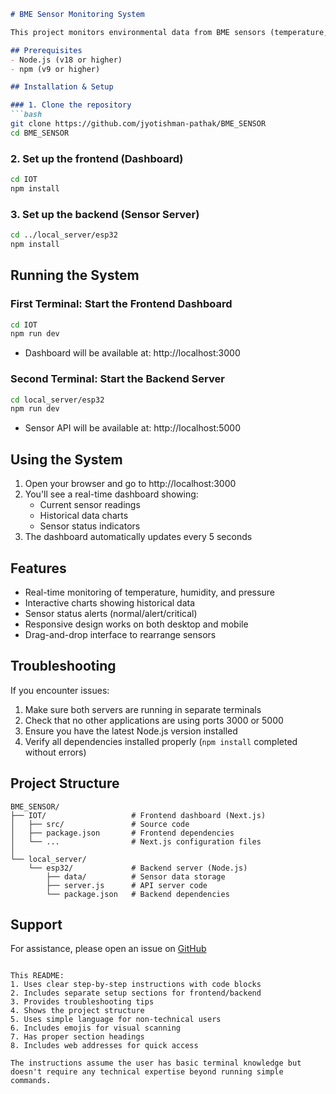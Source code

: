 

```markdown
# BME Sensor Monitoring System

This project monitors environmental data from BME sensors (temperature, humidity, pressure) using a Next.js dashboard and a local server.

## Prerequisites
- Node.js (v18 or higher)
- npm (v9 or higher)

## Installation & Setup

### 1. Clone the repository
```bash
git clone https://github.com/jyotishman-pathak/BME_SENSOR
cd BME_SENSOR
```

### 2. Set up the frontend (Dashboard)
```bash
cd IOT
npm install
```

### 3. Set up the backend (Sensor Server)
```bash
cd ../local_server/esp32
npm install
```

## Running the System

### First Terminal: Start the Frontend Dashboard
```bash
cd IOT
npm run dev
```
- Dashboard will be available at: http://localhost:3000

### Second Terminal: Start the Backend Server
```bash
cd local_server/esp32
npm run dev
```
- Sensor API will be available at: http://localhost:5000

## Using the System

1. Open your browser and go to http://localhost:3000
2. You'll see a real-time dashboard showing:
   - Current sensor readings
   - Historical data charts
   - Sensor status indicators
3. The dashboard automatically updates every 5 seconds

## Features
- Real-time monitoring of temperature, humidity, and pressure
- Interactive charts showing historical data
- Sensor status alerts (normal/alert/critical)
- Responsive design works on both desktop and mobile
- Drag-and-drop interface to rearrange sensors

## Troubleshooting
If you encounter issues:
1. Make sure both servers are running in separate terminals
2. Check that no other applications are using ports 3000 or 5000
3. Ensure you have the latest Node.js version installed
4. Verify all dependencies installed properly (`npm install` completed without errors)

## Project Structure
```
BME_SENSOR/
├── IOT/                   # Frontend dashboard (Next.js)
│   ├── src/               # Source code
│   ├── package.json       # Frontend dependencies
│   └── ...                # Next.js configuration files
│
└── local_server/
    └── esp32/             # Backend server (Node.js)
        ├── data/          # Sensor data storage
        ├── server.js      # API server code
        └── package.json   # Backend dependencies
```

## Support
For assistance, please open an issue on [GitHub](https://github.com/jyotishman-pathak/BME_SENSOR/issues)
```

This README:
1. Uses clear step-by-step instructions with code blocks
2. Includes separate setup sections for frontend/backend
3. Provides troubleshooting tips
4. Shows the project structure
5. Uses simple language for non-technical users
6. Includes emojis for visual scanning
7. Has proper section headings
8. Includes web addresses for quick access

The instructions assume the user has basic terminal knowledge but doesn't require any technical expertise beyond running simple commands.
